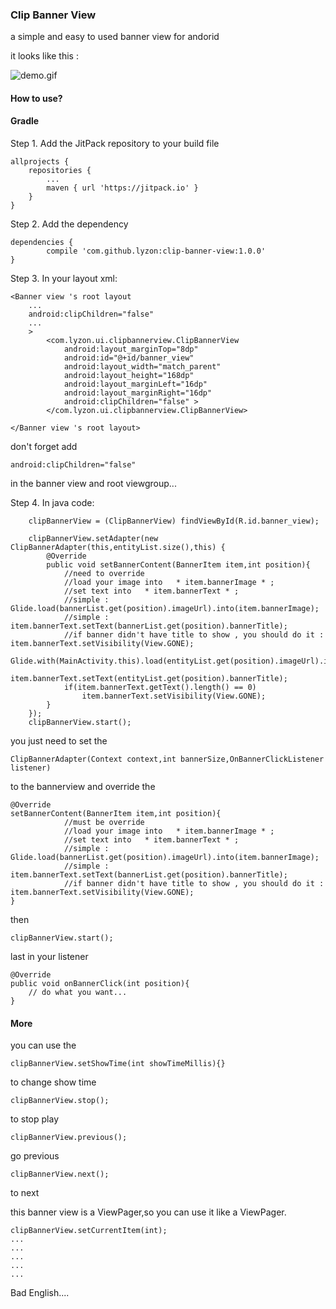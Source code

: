 ### Clip Banner View
a simple and easy to used banner view for andorid

it looks like this :

![demo.gif](http://upload-images.jianshu.io/upload_images/1898410-a8a555b17106b897.gif?imageMogr2/auto-orient/strip)

#### How to use?

#### Gradle
Step 1. Add the JitPack repository to your build file

	allprojects {
		repositories {
			...
			maven { url 'https://jitpack.io' }
		}
	}
	
Step 2. Add the dependency

	dependencies {
	        compile 'com.github.lyzon:clip-banner-view:1.0.0'
	}
	
Step 3. In your layout xml:

    <Banner view 's root layout
        ...
        android:clipChildren="false"
        ...
        >
            <com.lyzon.ui.clipbannerview.ClipBannerView
                android:layout_marginTop="8dp"
                android:id="@+id/banner_view"
                android:layout_width="match_parent"
                android:layout_height="168dp"
                android:layout_marginLeft="16dp"
                android:layout_marginRight="16dp"
                android:clipChildren="false" >
            </com.lyzon.ui.clipbannerview.ClipBannerView>
            
    </Banner view 's root layout>
    
don't forget add

    android:clipChildren="false"
    
in the banner view and root viewgroup...

Step 4. In java code:

        clipBannerView = (ClipBannerView) findViewById(R.id.banner_view);
                                                     
        clipBannerView.setAdapter(new ClipBannerAdapter(this,entityList.size(),this) {
            @Override
            public void setBannerContent(BannerItem item,int position){
                //need to override
                //load your image into   * item.bannerImage * ;
                //set text into   * item.bannerText * ;
                //simple : Glide.load(bannerList.get(position).imageUrl).into(item.bannerImage);
                //simple : item.bannerText.setText(bannerList.get(position).bannerTitle);
                //if banner didn't have title to show , you should do it : item.bannerText.setVisibility(View.GONE);
                Glide.with(MainActivity.this).load(entityList.get(position).imageUrl).into(item.bannerImage);
                item.bannerText.setText(entityList.get(position).bannerTitle);
                if(item.bannerText.getText().length() == 0)
                    item.bannerText.setVisibility(View.GONE);
            }
        });
        clipBannerView.start();
        


you just need to set the

    ClipBannerAdapter(Context context,int bannerSize,OnBannerClickListener listener)
    
to the bannerview and override the 
    
    @Override
    setBannerContent(BannerItem item,int position){
                //must be override
                //load your image into   * item.bannerImage * ;
                //set text into   * item.bannerText * ;
                //simple : Glide.load(bannerList.get(position).imageUrl).into(item.bannerImage);
                //simple : item.bannerText.setText(bannerList.get(position).bannerTitle);
                //if banner didn't have title to show , you should do it : item.bannerText.setVisibility(View.GONE);
    }
    
then 

    clipBannerView.start();
    
last in your listener

    @Override
    public void onBannerClick(int position){
    	// do what you want...
    }
    
#### More

you can use the
    
    clipBannerView.setShowTime(int showTimeMillis){} 
    
to change show time

    clipBannerView.stop();
    
to stop play

    clipBannerView.previous();
    
go previous 

    clipBannerView.next();
    
to next 



this banner view is a ViewPager,so you can use it like a ViewPager.

    clipBannerView.setCurrentItem(int);
    ...
    ...
    ...
    ...
    ...
    
Bad English....
